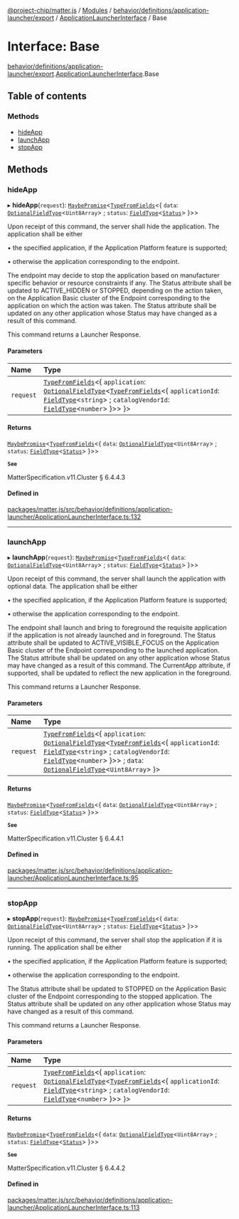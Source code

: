 [@project-chip/matter.js](../README.md) / [Modules](../modules.md) / [behavior/definitions/application-launcher/export](../modules/behavior_definitions_application_launcher_export.md) / [ApplicationLauncherInterface](../modules/behavior_definitions_application_launcher_export.ApplicationLauncherInterface.md) / Base

# Interface: Base

[behavior/definitions/application-launcher/export](../modules/behavior_definitions_application_launcher_export.md).[ApplicationLauncherInterface](../modules/behavior_definitions_application_launcher_export.ApplicationLauncherInterface.md).Base

## Table of contents

### Methods

- [hideApp](behavior_definitions_application_launcher_export.ApplicationLauncherInterface.Base.md#hideapp)
- [launchApp](behavior_definitions_application_launcher_export.ApplicationLauncherInterface.Base.md#launchapp)
- [stopApp](behavior_definitions_application_launcher_export.ApplicationLauncherInterface.Base.md#stopapp)

## Methods

### hideApp

▸ **hideApp**(`request`): [`MaybePromise`](../modules/util_export.md#maybepromise)\<[`TypeFromFields`](../modules/tlv_export.md#typefromfields)\<\{ `data`: [`OptionalFieldType`](tlv_export.OptionalFieldType.md)\<`Uint8Array`\> ; `status`: [`FieldType`](tlv_export.FieldType.md)\<[`Status`](../enums/cluster_export.ApplicationLauncher.Status.md)\>  }\>\>

Upon receipt of this command, the server shall hide the application. The application shall be either

  • the specified application, if the Application Platform feature is supported;

  • otherwise the application corresponding to the endpoint.

The endpoint may decide to stop the application based on manufacturer specific behavior or resource
constraints if any. The Status attribute shall be updated to ACTIVE_HIDDEN or STOPPED, depending on the
action taken, on the Application Basic cluster of the Endpoint corresponding to the application on which the
action was taken. The Status attribute shall be updated on any other application whose Status may have
changed as a result of this command.

This command returns a Launcher Response.

#### Parameters

| Name | Type |
| :------ | :------ |
| `request` | [`TypeFromFields`](../modules/tlv_export.md#typefromfields)\<\{ `application`: [`OptionalFieldType`](tlv_export.OptionalFieldType.md)\<[`TypeFromFields`](../modules/tlv_export.md#typefromfields)\<\{ `applicationId`: [`FieldType`](tlv_export.FieldType.md)\<`string`\> ; `catalogVendorId`: [`FieldType`](tlv_export.FieldType.md)\<`number`\>  }\>\>  }\> |

#### Returns

[`MaybePromise`](../modules/util_export.md#maybepromise)\<[`TypeFromFields`](../modules/tlv_export.md#typefromfields)\<\{ `data`: [`OptionalFieldType`](tlv_export.OptionalFieldType.md)\<`Uint8Array`\> ; `status`: [`FieldType`](tlv_export.FieldType.md)\<[`Status`](../enums/cluster_export.ApplicationLauncher.Status.md)\>  }\>\>

**`See`**

MatterSpecification.v11.Cluster § 6.4.4.3

#### Defined in

[packages/matter.js/src/behavior/definitions/application-launcher/ApplicationLauncherInterface.ts:132](https://github.com/project-chip/matter.js/blob/c0d55745d5279e16fdfaa7d2c564daa31e19c627/packages/matter.js/src/behavior/definitions/application-launcher/ApplicationLauncherInterface.ts#L132)

___

### launchApp

▸ **launchApp**(`request`): [`MaybePromise`](../modules/util_export.md#maybepromise)\<[`TypeFromFields`](../modules/tlv_export.md#typefromfields)\<\{ `data`: [`OptionalFieldType`](tlv_export.OptionalFieldType.md)\<`Uint8Array`\> ; `status`: [`FieldType`](tlv_export.FieldType.md)\<[`Status`](../enums/cluster_export.ApplicationLauncher.Status.md)\>  }\>\>

Upon receipt of this command, the server shall launch the application with optional data. The application
shall be either

  • the specified application, if the Application Platform feature is supported;

  • otherwise the application corresponding to the endpoint.

The endpoint shall launch and bring to foreground the requisite application if the application is not
already launched and in foreground. The Status attribute shall be updated to ACTIVE_VISIBLE_FOCUS on the
Application Basic cluster of the Endpoint corresponding to the launched application. The Status attribute
shall be updated on any other application whose Status may have changed as a result of this command. The
CurrentApp attribute, if supported, shall be updated to reflect the new application in the foreground.

This command returns a Launcher Response.

#### Parameters

| Name | Type |
| :------ | :------ |
| `request` | [`TypeFromFields`](../modules/tlv_export.md#typefromfields)\<\{ `application`: [`OptionalFieldType`](tlv_export.OptionalFieldType.md)\<[`TypeFromFields`](../modules/tlv_export.md#typefromfields)\<\{ `applicationId`: [`FieldType`](tlv_export.FieldType.md)\<`string`\> ; `catalogVendorId`: [`FieldType`](tlv_export.FieldType.md)\<`number`\>  }\>\> ; `data`: [`OptionalFieldType`](tlv_export.OptionalFieldType.md)\<`Uint8Array`\>  }\> |

#### Returns

[`MaybePromise`](../modules/util_export.md#maybepromise)\<[`TypeFromFields`](../modules/tlv_export.md#typefromfields)\<\{ `data`: [`OptionalFieldType`](tlv_export.OptionalFieldType.md)\<`Uint8Array`\> ; `status`: [`FieldType`](tlv_export.FieldType.md)\<[`Status`](../enums/cluster_export.ApplicationLauncher.Status.md)\>  }\>\>

**`See`**

MatterSpecification.v11.Cluster § 6.4.4.1

#### Defined in

[packages/matter.js/src/behavior/definitions/application-launcher/ApplicationLauncherInterface.ts:95](https://github.com/project-chip/matter.js/blob/c0d55745d5279e16fdfaa7d2c564daa31e19c627/packages/matter.js/src/behavior/definitions/application-launcher/ApplicationLauncherInterface.ts#L95)

___

### stopApp

▸ **stopApp**(`request`): [`MaybePromise`](../modules/util_export.md#maybepromise)\<[`TypeFromFields`](../modules/tlv_export.md#typefromfields)\<\{ `data`: [`OptionalFieldType`](tlv_export.OptionalFieldType.md)\<`Uint8Array`\> ; `status`: [`FieldType`](tlv_export.FieldType.md)\<[`Status`](../enums/cluster_export.ApplicationLauncher.Status.md)\>  }\>\>

Upon receipt of this command, the server shall stop the application if it is running. The application shall
be either

  • the specified application, if the Application Platform feature is supported;

  • otherwise the application corresponding to the endpoint.

The Status attribute shall be updated to STOPPED on the Application Basic cluster of the Endpoint
corresponding to the stopped application. The Status attribute shall be updated on any other application
whose Status may have changed as a result of this command.

This command returns a Launcher Response.

#### Parameters

| Name | Type |
| :------ | :------ |
| `request` | [`TypeFromFields`](../modules/tlv_export.md#typefromfields)\<\{ `application`: [`OptionalFieldType`](tlv_export.OptionalFieldType.md)\<[`TypeFromFields`](../modules/tlv_export.md#typefromfields)\<\{ `applicationId`: [`FieldType`](tlv_export.FieldType.md)\<`string`\> ; `catalogVendorId`: [`FieldType`](tlv_export.FieldType.md)\<`number`\>  }\>\>  }\> |

#### Returns

[`MaybePromise`](../modules/util_export.md#maybepromise)\<[`TypeFromFields`](../modules/tlv_export.md#typefromfields)\<\{ `data`: [`OptionalFieldType`](tlv_export.OptionalFieldType.md)\<`Uint8Array`\> ; `status`: [`FieldType`](tlv_export.FieldType.md)\<[`Status`](../enums/cluster_export.ApplicationLauncher.Status.md)\>  }\>\>

**`See`**

MatterSpecification.v11.Cluster § 6.4.4.2

#### Defined in

[packages/matter.js/src/behavior/definitions/application-launcher/ApplicationLauncherInterface.ts:113](https://github.com/project-chip/matter.js/blob/c0d55745d5279e16fdfaa7d2c564daa31e19c627/packages/matter.js/src/behavior/definitions/application-launcher/ApplicationLauncherInterface.ts#L113)
